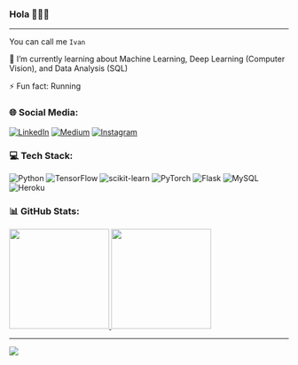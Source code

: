 ### Hola 👋👋👋
---

You can call me `Ivan`

🌱 I’m currently learning about Machine Learning, Deep Learning (Computer Vision), and Data Analysis (SQL)

⚡ Fun fact: Running

### 🌐 Social Media:
[![LinkedIn](https://img.shields.io/badge/LinkedIn-%230077B5.svg?logo=linkedin&logoColor=white)](https://www.linkedin.com/in/kurnivan-noer-yusvianto/) 
[![Medium](https://img.shields.io/badge/Medium-12100E?style=for-the-badge&logo=medium&logoColor=white)](https://medium.com/@kurnivannoery)
[![Instagram](https://img.shields.io/badge/Instagram-%23E4405F.svg?logo=Instagram&logoColor=white)](https://www.instagram.com/kurnivan_ny/)

### 💻 Tech Stack:
![Python](https://img.shields.io/badge/python-3670A0?style=for-the-badge&logo=python&logoColor=ffdd54)
![TensorFlow](https://img.shields.io/badge/TensorFlow-%23FF6F00.svg?style=for-the-badge&logo=TensorFlow&logoColor=white)
![scikit-learn](https://img.shields.io/badge/scikit--learn-%23F7931E.svg?style=for-the-badge&logo=scikit-learn&logoColor=white)
![PyTorch](https://img.shields.io/badge/PyTorch-%23EE4C2C.svg?style=for-the-badge&logo=PyTorch&logoColor=white)
![Flask](https://img.shields.io/badge/flask-%23000.svg?style=for-the-badge&logo=flask&logoColor=white)
![MySQL](https://img.shields.io/badge/mysql-%2300f.svg?style=for-the-badge&logo=mysql&logoColor=white)
![Heroku](https://img.shields.io/badge/heroku-%23430098.svg?style=for-the-badge&logo=heroku&logoColor=white)

### 📊 GitHub Stats:
<p align="left">
<a href="https://github.com/kurnivan-ny">
  <img height="180em" src="https://github-readme-stats.vercel.app/api?username=kurnivan-ny&show_icons=true&theme=prussian"/>
  <img height="180em" src="https://github-readme-stats.vercel.app/api/top-langs/?username=kurnivan-ny&layout=compact&theme=prussian"/>
</a>
</p>

---
<a href="https://visitcount.itsvg.in">
  <img src="https://visitcount.itsvg.in/api?id=kurnivan-ny&label=Profile%20Views&color=0&icon=2&pretty=true" />
</a>
<!--
**kurnivan-ny/kurnivan-ny** is a ✨ _special_ ✨ repository because its `README.md` (this file) appears on your GitHub profile.

Here are some ideas to get you started:

- 🔭 I’m currently working on ...
- 🌱 I’m currently learning ...
- 👯 I’m looking to collaborate on ...
- 🤔 I’m looking for help with ...
- 💬 Ask me about ...
- 📫 How to reach me: ...
- 😄 Pronouns: ...
- ⚡ Fun fact: ...

![](https://github-readme-streak-stats.herokuapp.com/?user=kurnivan-ny&theme=prussian&hide_border=false)<br/>

### 📊 GitHub Stats:
<p align="left">
<a href="https://github.com/kurnivan-ny">
  <img height="180em" src="https://github-readme-stats.vercel.app/api?username=kurnivan-ny&show_icons=true&theme=prussian"/>
  <img height="180em" src="https://github-readme-stats.vercel.app/api/top-langs/?username=kurnivan-ny&layout=compact&theme=prussian"/>
</a>
</p>

-->
